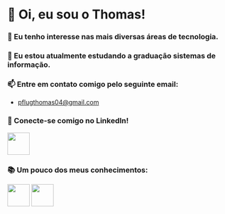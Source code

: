 # 👋 Oi, eu sou o Thomas!
### 👀 Eu tenho interesse nas mais diversas áreas de tecnologia.
### 🌱 Eu estou atualmente estudando a graduação sistemas de informação.
### 📫 Entre em contato comigo pelo seguinte email:
- pflugthomas04@gmail.com
### 💼 Conecte-se comigo no LinkedIn!

<img src="https://cdn.jsdelivr.net/gh/devicons/devicon@latest/icons/linkedin/linkedin-original.svg" height="50px" href="https://www.linkedin.com/in/thomas-pflug-95549a241/"/>

### 📚 Um pouco dos meus conhecimentos:

<img src="https://cdn.jsdelivr.net/gh/devicons/devicon@latest/icons/java/java-original.svg" height="50px"/>
<img src="https://cdn.jsdelivr.net/gh/devicons/devicon@latest/icons/javascript/javascript-original.svg" height="50px" />

          
          

